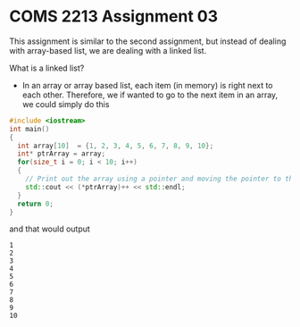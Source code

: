 COMS 2213 Assignment 03
================================
This assignment is similar to the second assignment, but instead of dealing with array-based list, we are dealing with a linked list.

What is a linked list?
+ In an array or array based list, each item (in memory) is right next to each other. Therefore, we if wanted to go to the next item in an array, we could simply do this

```c++
#include <iostream>
int main()
{
  int array[10]  = {1, 2, 3, 4, 5, 6, 7, 8, 9, 10};
  int* ptrArray = array;
  for(size_t i = 0; i < 10; i++)
  {
    // Print out the array using a pointer and moving the pointer to the next memory address.
    std::cout << (*ptrArray)++ << std::endl;
  }
  return 0;
}
```
and that would output
```
1
2
3
4
5
6
7
8
9
10
```
